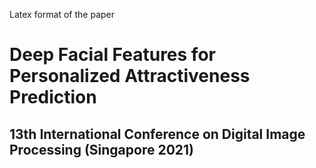 Latex format of the paper
# Deep Facial Features for Personalized Attractiveness Prediction
## 13th International Conference on Digital Image Processing (Singapore 2021)
